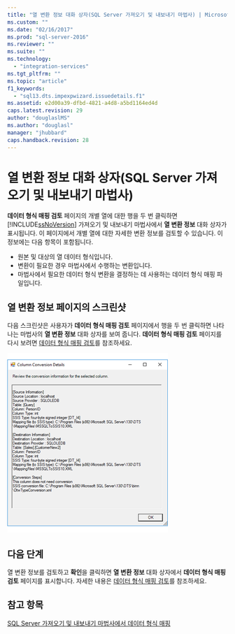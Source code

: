 ```yaml
---
title: "열 변환 정보 대화 상자(SQL Server 가져오기 및 내보내기 마법사) | Microsoft Docs"
ms.custom: ""
ms.date: "02/16/2017"
ms.prod: "sql-server-2016"
ms.reviewer: ""
ms.suite: ""
ms.technology: 
  - "integration-services"
ms.tgt_pltfrm: ""
ms.topic: "article"
f1_keywords: 
  - "sql13.dts.impexpwizard.issuedetails.f1"
ms.assetid: e2d00a39-dfbd-4821-a4d8-a5bd1164ed4d
caps.latest.revision: 29
author: "douglaslMS"
ms.author: "douglasl"
manager: "jhubbard"
caps.handback.revision: 28
---
```

# 열 변환 정보 대화 상자(SQL Server 가져오기 및 내보내기 마법사)
  **데이터 형식 매핑 검토** 페이지의 개별 열에 대한 행을 두 번 클릭하면 [!INCLUDE[ssNoVersion](../../includes/ssnoversion-md.md)] 가져오기 및 내보내기 마법사에서 **열 변환 정보** 대화 상자가 표시됩니다. 이 페이지에서 개별 열에 대한 자세한 변환 정보를 검토할 수 있습니다. 이 정보에는 다음 항목이 포함됩니다.
-   원본 및 대상의 열 데이터 형식입니다.
-   변환이 필요한 경우 마법사에서 수행하는 변환입니다.
-   마법사에서 필요한 데이터 형식 변환을 결정하는 데 사용하는 데이터 형식 매핑 파일입니다. 

## <a name="screen-shot-of-the-column-conversion-details-page"></a>열 변환 정보 페이지의 스크린샷 
 다음 스크린샷은 사용자가 **데이터 형식 매핑 검토** 페이지에서 행을 두 번 클릭하면 나타나는 마법사의 **열 변환 정보** 대화 상자를 보여 줍니다. **데이터 형식 매핑 검토** 페이지를 다시 보려면 [데이터 형식 매핑 검토](../../integration-services/import-export-data/review-data-type-mapping-sql-server-import-and-export-wizard.md)를 참조하세요.
  
 ![Column conversion page of the Import and Export Wizard](../../integration-services/import-export-data/media/column-conversion.png "Column conversion page of the Import and Export Wizard") 
  
## <a name="whats-next"></a>다음 단계  
 열 변환 정보를 검토하고 **확인**을 클릭하면 **열 변환 정보** 대화 상자에서 **데이터 형식 매핑 검토** 페이지를 표시합니다. 자세한 내용은 [데이터 형식 매핑 검토](../../integration-services/import-export-data/review-data-type-mapping-sql-server-import-and-export-wizard.md)를 참조하세요.  

## <a name="see-also"></a>참고 항목
[SQL Server 가져오기 및 내보내기 마법사에서 데이터 형식 매핑](../../integration-services/import-export-data/data-type-mapping-in-the-sql-server-import-and-export-wizard.md)
